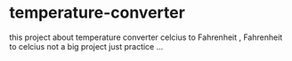 # temperature-converter
this project about temperature converter celcius to Fahrenheit , Fahrenheit to celcius not a big project just practice ...
